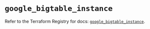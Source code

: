 # `google_bigtable_instance`

Refer to the Terraform Registry for docs: [`google_bigtable_instance`](https://registry.terraform.io/providers/hashicorp/google-beta/5.16.0/docs/resources/google_bigtable_instance).
